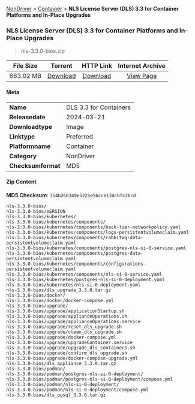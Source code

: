 
[NonDriver](/README.md)  >  [Container](/index/NonDriver/Container.md)  >  **NLS License Server (DLS) 3.3 for Container Platforms and In-Place Upgrades**


###    NLS License Server (DLS) 3.3 for Container Platforms and In-Place Upgrades

> nls-3.3.0-bios.zip   


| **File Size** | **Torrent**  | **HTTP Link** | **Internet Archive** |
|:-------------:|:------------:|:-------------:|:--------------------:|
| 663.02 MB |  [Download](https://archive.org/download/nvgpu_nls-3.3.0-bios.zip/nvgpu_nls-3.3.0-bios.zip_archive.torrent)       | [Download](https://archive.org/compress/nvgpu_nls-3.3.0-bios.zip) | [View Page](https://archive.org/details/nvgpu_nls-3.3.0-bios.zip)       |

#### Meta

<table>
<tr><td><strong>Name</strong></td><td>DLS 3.3 for Containers</td></tr>
<tr><td><strong>Releasedate</strong></td><td>2024-03-21</td></tr>
<tr><td><strong>Downloadtype</strong></td><td>Image</td></tr>
<tr><td><strong>Linktype</strong></td><td>Preferred</td></tr>
<tr><td><strong>Platformname</strong></td><td>Container</td></tr>
<tr><td><strong>Category</strong></td><td>NonDriver</td></tr>
<tr><td><strong>Checksumformat</strong></td><td>MD5</td></tr>
</table>

#### Zip Content

**MD5 Checksum**: `354b266349e5225e56cce13dcbfc26cd`

```text
nls-3.3.0-bios/
nls-3.3.0-bios/VERSION
nls-3.3.0-bios/kubernetes/
nls-3.3.0-bios/kubernetes/components/
nls-3.3.0-bios/kubernetes/components/back-tier-networkpolicy.yaml
nls-3.3.0-bios/kubernetes/components/logs-persistentvolumeclaim.yaml
nls-3.3.0-bios/kubernetes/components/rabbitmq-data-persistentvolumeclaim.yaml
nls-3.3.0-bios/kubernetes/components/postgres-nls-si-0-service.yaml
nls-3.3.0-bios/kubernetes/components/postgres-data-persistentvolumeclaim.yaml
nls-3.3.0-bios/kubernetes/components/configurations-persistentvolumeclaim.yaml
nls-3.3.0-bios/kubernetes/components/nls-si-0-service.yaml
nls-3.3.0-bios/kubernetes/postgres-nls-si-0-deployment.yaml
nls-3.3.0-bios/kubernetes/nls-si-0-deployment.yaml
nls-3.3.0-bios/dls_upgrade_3.3.0.tar.gz
nls-3.3.0-bios/docker/
nls-3.3.0-bios/docker/docker-compose.yml
nls-3.3.0-bios/upgrade/
nls-3.3.0-bios/upgrade/applicationStartup.sh
nls-3.3.0-bios/upgrade/applianceOperations.sh
nls-3.3.0-bios/upgrade/applianceOperations.service
nls-3.3.0-bios/upgrade/reset_dls_upgrade.sh
nls-3.3.0-bios/upgrade/clean_dls_upgrade.sh
nls-3.3.0-bios/upgrade/docker-compose.yml
nls-3.3.0-bios/upgrade/upgradeContainer.service
nls-3.3.0-bios/upgrade/upgrade_dls_containers.sh
nls-3.3.0-bios/upgrade/confirm_dls_upgrade.sh
nls-3.3.0-bios/upgrade/docker-compose-upgrade.yml
nls-3.3.0-bios/dls_appliance_3.3.0.tar.gz
nls-3.3.0-bios/podman/
nls-3.3.0-bios/podman/postgres-nls-si-0-deployment/
nls-3.3.0-bios/podman/postgres-nls-si-0-deployment/compose.yml
nls-3.3.0-bios/podman/nls-si-0-deployment/
nls-3.3.0-bios/podman/nls-si-0-deployment/compose.yml
nls-3.3.0-bios/dls_pgsql_3.3.0.tar.gz
```